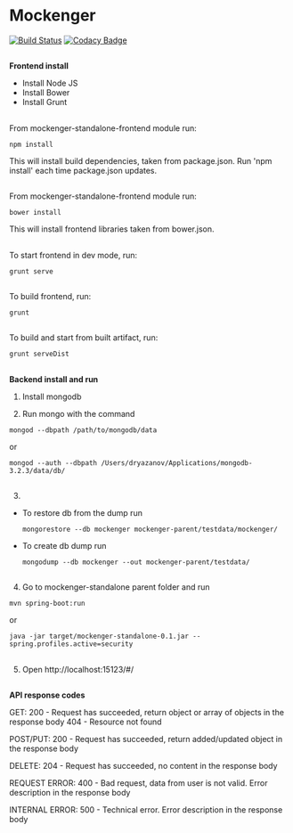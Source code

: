 # Mockenger #
[![Build Status](https://semaphoreci.com/api/v1/dryazanov/mockenger/branches/develop/badge.svg)](https://semaphoreci.com/dryazanov/mockenger)
[![Codacy Badge](https://api.codacy.com/project/badge/grade/4cfcf88539ba49be8ed773807b312405)](https://www.codacy.com/app/dryazanov/mockenger)
##
##
**Frontend install**

* Install Node JS
* Install Bower
* Install Grunt

##
From mockenger-standalone-frontend module run:

```
npm install
```
This will install build dependencies, taken from package.json. Run 'npm install' each time package.json updates.

##
From mockenger-standalone-frontend module run:

```
bower install
```
This will install frontend libraries taken from bower.json.

##
To start frontend in dev mode, run:

```
grunt serve
```

##
To build frontend, run:

```
grunt
```

##
To build and start from built artifact, run:

```
grunt serveDist
```

##
##
**Backend install and run**

1) Install mongodb

2) Run mongo with the command
```
mongod --dbpath /path/to/mongodb/data
```
or
```
mongod --auth --dbpath /Users/dryazanov/Applications/mongodb-3.2.3/data/db/
```

##
3)
* To restore db from the dump run
    ```
    mongorestore --db mockenger mockenger-parent/testdata/mockenger/
    ```

* To create db dump run
    ```
    mongodump --db mockenger --out mockenger-parent/testdata/
    ```
##
4) Go to mockenger-standalone parent folder and run
```
mvn spring-boot:run
```
or
```
java -jar target/mockenger-standalone-0.1.jar --spring.profiles.active=security
```

##
5) Open http://localhost:15123/#/

##
##
**API response codes**

GET: 200 - Request has succeeded, return object or array of objects in the response body 404 - Resource not found

POST/PUT: 200 - Request has succeeded, return added/updated object in the response body

DELETE: 204 - Request has succeeded, no content in the response body

REQUEST ERROR: 400 - Bad request, data from user is not valid. Error description in the response body

INTERNAL ERROR: 500 - Technical error. Error description in the response body